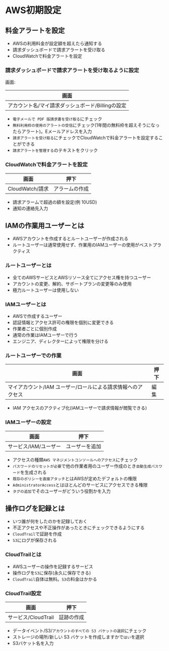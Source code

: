# AWS初期設定

## 料金アラートを設定
- AWSの利用料金が設定額を超えたら通知する
- 請求ダッシュボードで請求アラートを受け取る
- CloudWatchで料金アラートを設定

### 請求ダッシュボードで請求アラートを受け取るように設定

画面: 

|  画面  |
| ---- |
|  アカウント名/マイ請求ダッシュボード/Billingの設定  |

- `電子メールで PDF 版請求書を受け取る`にチェック
- `無料利用枠の使用のアラートの受信`にチェック(1年間の無料枠を超えそうになったらアラート)。Eメールアドレスを入力
- `請求アラートを受け取る`にチェックでCloudWatchで料金アラートを設定することができる
- `請求アラートを管理する`のテキストをクリック

### CloudWatchで料金アラートを設定

|  画面  |  押下  |
| ---- | ---- |
|  CloudWatch/請求  |  アラームの作成  |

- 請求アラームで超過の額を設定(例 10USD)
- 通知の連絡先入力

## IAMの作業用ユーザーとは

- AWSアカウントを作成するとルートユーザーが作成される
- ルートユーザーは通常使用せず、作業用のIAMユーザーの使用がベストプラクティス

### ルートユーザーとは

- 全てのAWSサービスとAWSリソース全てにアクセス権を持つユーザー
- アカウントの変更、解約、サポートプランの変更等のみ使用
- 極力ルートユーザーは使用しない

### IAMユーザーとは

- AWSで作成するユーザー
- 認証情報とアクセス許可の権限を個別に変更できる
- 作業者ごとに個別作成
- 通常の作業はIAMユーザーで行う
- エンジニア、ディレクターによって権限を分ける

### ルートユーザーでの作業

|  画面  |  押下  |
| ---- | ---- |
|  マイアカウント/IAM ユーザー/ロールによる請求情報へのアクセス  |  編集  |

- IAM アクセスのアクティブ化(IAMユーザーで請求情報が閲覧できる)

### IAMユーザーの設定

|  画面  |  押下  |
| ---- | ---- |
|  サービス/IAM/ユーザー  |  ユーザーを追加  |


- アクセスの種類`AWS マネジメントコンソールへのアクセス`にチェック
- `パスワードのリセットが必要`で他の作業者用のユーザー作成のとき`自動生成パスワード`を生成される
- `既存のポリシーを直接アタッチ`とはAWSが定めたデフォルトの権限
- `AdministratorAccess`とはほとんどのサービスにアクセスできる権限
- `タグの追加`でそのユーザーがどういう役割かを入力

## 操作ログを記録とは
- いつ誰が何をしたのかを記録しておく
- 不正アクセスや不正操作があったときにチェックできるようにする
- `CloudTrail`で証跡を作成
- `S3`にログが保存される

### CloudTrailとは
- AWSユーザーの操作を記録するサービス
- 操作ログを`S3`に保存(永久に保存できる)
- `CloudTrail`自体は無料。`S3`の料金はかかる

### CloudTrail設定

|  画面  |  押下  |
| ---- | ---- |
|  サービス/CloudTrail  |  証跡の作成  |


- データイベント/S3/`アカウントのすべての S3 バケットの選択`にチェック
- ストレージの場所/新しい S3 バケットを作成しますかで`はい`を選択
- S3バケット名を入力
